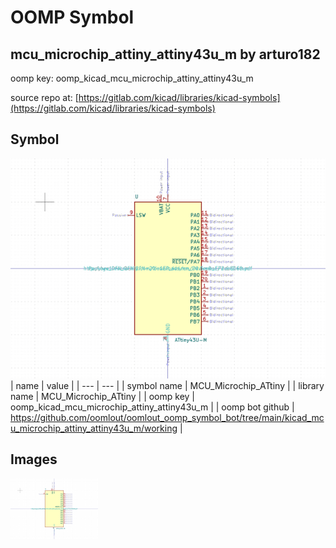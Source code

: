 # OOMP Symbol  
## mcu_microchip_attiny_attiny43u_m  by arturo182  
  
oomp key: oomp_kicad_mcu_microchip_attiny_attiny43u_m  
  
source repo at: [https://gitlab.com/kicad/libraries/kicad-symbols](https://gitlab.com/kicad/libraries/kicad-symbols)  
## Symbol  
  
[![working.png](working_600.png)](working.png)  
| name | value | 
| --- | --- | 
| symbol name | MCU_Microchip_ATtiny | 
| library name | MCU_Microchip_ATtiny | 
| oomp key | oomp_kicad_mcu_microchip_attiny_attiny43u_m | 
| oomp bot github | https://github.com/oomlout/oomlout_oomp_symbol_bot/tree/main/kicad_mcu_microchip_attiny_attiny43u_m/working | 
## Images  
  
[![working.png](working_140.png)](working.png)  
